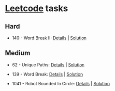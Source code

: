 # [Leetcode](https://leetcode.com/problemset/all/) tasks

## Hard

- 140 - Word Break II: [Details](https://leetcode.com/problems/word-break-ii/) | [Solution](https://github.com/ZiF1R/leetcode-tasks/blob/master/WordBreak_2/index.js)

## Medium

- 62 - Unique Paths: [Details](https://leetcode.com/problems/unique-paths/) | [Solution](https://github.com/ZiF1R/leetcode-tasks/blob/master/UniquePaths/index.js)

- 139 - Word Break: [Details](https://leetcode.com/problems/word-break/) | [Solution](https://github.com/ZiF1R/leetcode-tasks/blob/master/WordBreak/index.js)

- 1041 - Robot Bounded In Circle: [Details](https://leetcode.com/problems/robot-bounded-in-circle/) | [Solution](https://github.com/ZiF1R/leetcode-tasks/blob/master/RobotBoundedInCircle/index.js)